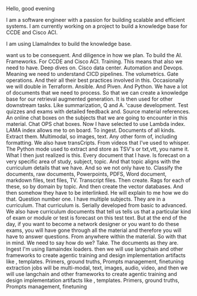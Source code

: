 Hello, good evening 

I am a software engineer with a passion for building scalable and efficient systems. I am currently working on a project to build a knowledge base for CCDE and Cisco ACI.

I am using LlamaIndex to build the knowledge base.

 want us to be consequent. And diligence in how we plan. To build the AI. Frameworks. For CCDE and Cisco ACI. Training. This means that also we need to have. Deep dives on. Cisco data center. Automation and Devops. Meaning we need to understand CICD pipelines. The volumetrics. Gate operations. And their all their best practices involved in this. Occasionally we will double in Terraform. Ansible. And Piven. And Python. We have a lot of documents that we need to process. So that we can create a knowledge base for our retrieval augmented generation. It is then used for other downstream tasks. Like summarization, Q and A. 'cause development. Test quizzes and exams with detailed feedback and. Source material references. An online chat boxes on the subjects that we are going to encounter in this material. Chat OPS chat boxes. Now I have selected to use Lambda index. LAMA index allows me to on board. To ingest. Documents of all kinds. Extract them. Multimodal, so images, text. Any other form of, including formatting. We also have transCripts. From videos that I've used to whisper. The Python mode used to extract and store as TSV's or txt,vtt, you name it. What I then just realized is this. Every document that I have. Is forecast on a very specific area of study, subject, topic. And that topic aligns with the curriculum details that we have. And so we not only have to. Classify the documents, raw documents, Powerpoints, PDFS, Word document, markdown files, text files, TV. Transcript files. Then create. Rags for each of these, so by domain by topic. And then create the vector databases. And then somehow they have to be interlinked. He will explain to me how we do that. Question number one. I have multiple subjects. They are in a curriculum. That curriculum is. Serially developed from basic to advanced. We also have curriculum documents that tell us tells us that a particular kind of exam or module or test is forecast on this test text. But at the end of the day, if you want to become a network designer or you want to do these exams, you will have gone through all the material and therefore you will have to answer questions. From anywhere within the material. So with that in mind. We need to say how do we? Take. The documents as they are. Ingest I'm using llamaindex loaders.
 then we will use langchain and other frameworks to create agentic training and design implementation artifacts like , templates. Primers, ground truths, Prompts management, finetuning
 extraction jobs will be multi-modal, text, images, audio, video, and then we will use langchain and other frameworks to create agentic training and design implementation artifacts like , templates. Primers, ground truths, Prompts management, finetuning
